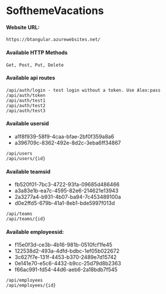# SofthemeVacations

#### Website URL: 
```
https://btangular.azurewebsites.net/
```
#### Available HTTP Methods
```
Get, Post, Put, Delete
```
#### Available api routes
```
/api/auth/login - test login without a token. Use Alex:pass
/api/auth/token
/api/auth/test1
/api/auth/test2
/api/auth/test3
```
#### Available usersid

* a1f8f939-58f9-4caa-bfae-2bf0f359a8a6
* a396709c-8362-492e-8d2c-3eba6ff34867

```
/api/users
/api/users/{id}
```
#### Available teamsid

* fb520f01-7bc3-4722-93fa-09685d486466
* a3a83e1b-ea7c-4595-82e6-214621e13943
* 2a3277a4-b931-4b07-ba94-7c453489100a
* d0e2ffd5-679b-41a1-8eb1-bde5997f013d

```
/api/teams
/api/teams/{id}
```
#### Available employeesid:

* f15e0f3d-ce3b-4b16-981b-0510fcf1fe45
* 122538d2-493a-4dfd-bdbc-1ef05b022672
* 3c627f7e-131f-4453-b370-2489e7d15742
* 0e141e70-e5c6-4432-b9cc-25d79d8b2363
* f66ac991-fd54-44d6-aeb6-2a18bdb7f545

```
/api/employees
/api/employees/{id}
```


